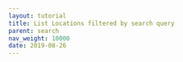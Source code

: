 ```yaml
---
layout: tutorial
title: List Locations filtered by search query
parent: search
nav_weight: 10000
date: 2019-08-26
---
```

